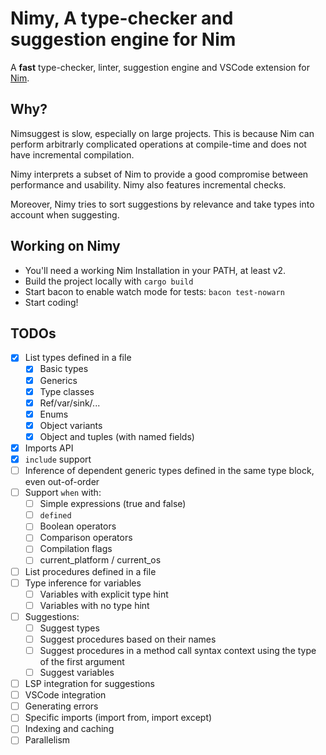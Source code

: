 # Nimy, A type-checker and suggestion engine for Nim

A **fast** type-checker, linter, suggestion engine and VSCode extension for [Nim](https://nim-lang.org/).

## Why?

Nimsuggest is slow, especially on large projects. This is because Nim can perform
arbitrarly complicated operations at compile-time and does not have incremental compilation.

Nimy interprets a subset of Nim to provide a good compromise between performance and usability.
Nimy also features incremental checks.

Moreover, Nimy tries to sort suggestions by relevance and take types into account when suggesting.

## Working on Nimy

- You'll need a working Nim Installation in your PATH, at least v2.
- Build the project locally with `cargo build`
- Start bacon to enable watch mode for tests: `bacon test-nowarn`
- Start coding!

## TODOs

- [x] List types defined in a file
  - [x] Basic types
  - [x] Generics
  - [x] Type classes
  - [x] Ref/var/sink/...
  - [x] Enums
  - [x] Object variants
  - [x] Object and tuples (with named fields)
- [x] Imports API
- [x] `include` support
- [ ] Inference of dependent generic types defined in the same type block, even out-of-order
- [ ] Support `when` with:
    - [ ] Simple expressions (true and false)
    - [ ] `defined`
    - [ ] Boolean operators
    - [ ] Comparison operators
    - [ ] Compilation flags
    - [ ] current_platform / current_os
- [ ] List procedures defined in a file
- [ ] Type inference for variables
  - [ ] Variables with explicit type hint
  - [ ] Variables with no type hint
- [ ] Suggestions:
    - [ ] Suggest types
    - [ ] Suggest procedures based on their names
    - [ ] Suggest procedures in a method call syntax context using the type of the first argument
    - [ ] Suggest variables
- [ ] LSP integration for suggestions
- [ ] VSCode integration
- [ ] Generating errors
- [ ] Specific imports (import from, import except)
- [ ] Indexing and caching
- [ ] Parallelism
